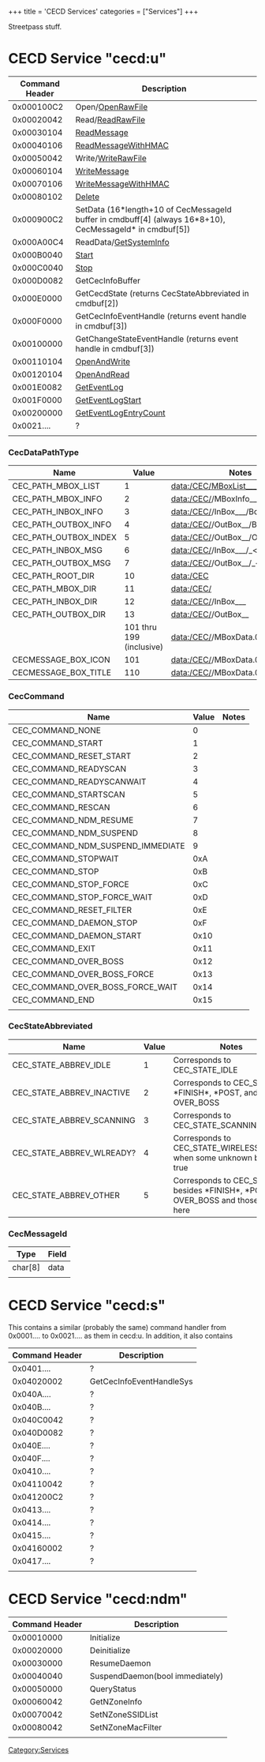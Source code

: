 +++
title = 'CECD Services'
categories = ["Services"]
+++

Streetpass stuff.

# CECD Service "cecd:u"

| Command Header | Description                                                                                                     |
|----------------|-----------------------------------------------------------------------------------------------------------------|
| 0x000100C2     | Open/[OpenRawFile](CECDU:OpenRawFile "wikilink")                                                                |
| 0x00020042     | Read/[ReadRawFile](CECDU:ReadRawFile "wikilink")                                                                |
| 0x00030104     | [ReadMessage](CECDU:ReadMessage "wikilink")                                                                     |
| 0x00040106     | [ReadMessageWithHMAC](CECDU:ReadMessageWithHMAC "wikilink")                                                     |
| 0x00050042     | Write/[WriteRawFile](CECDU:WriteRawFile "wikilink")                                                             |
| 0x00060104     | [WriteMessage](CECDU:WriteMessage "wikilink")                                                                   |
| 0x00070106     | [WriteMessageWithHMAC](CECDU:WriteMessageWithHMAC "wikilink")                                                   |
| 0x00080102     | [Delete](CECDU:Delete "wikilink")                                                                               |
| 0x000900C2     | SetData (16\*length+10 of CecMessageId buffer in cmdbuff\[4\] (always 16\*8+10), CecMessageId\* in cmdbuf\[5\]) |
| 0x000A00C4     | ReadData/[GetSystemInfo](CECDU:GetSystemInfo "wikilink")                                                        |
| 0x000B0040     | [Start](CECDU:Start "wikilink")                                                                                 |
| 0x000C0040     | [Stop](CECDU:Stop "wikilink")                                                                                   |
| 0x000D0082     | GetCecInfoBuffer                                                                                                |
| 0x000E0000     | GetCecdState (returns CecStateAbbreviated in cmdbuf\[2\])                                                       |
| 0x000F0000     | GetCecInfoEventHandle (returns event handle in cmdbuf\[3\])                                                     |
| 0x00100000     | GetChangeStateEventHandle (returns event handle in cmdbuf\[3\])                                                 |
| 0x00110104     | [OpenAndWrite](CECDU:OpenAndWrite "wikilink")                                                                   |
| 0x00120104     | [OpenAndRead](CECDU:OpenAndRead "wikilink")                                                                     |
| 0x001E0082     | [GetEventLog](CECDU:GetEventLog "wikilink")                                                                     |
| 0x001F0000     | [GetEventLogStart](CECDU:GetEventLogStart "wikilink")                                                           |
| 0x00200000     | [GetEventLogEntryCount](CECDU:GetEventLogEntryCount "wikilink")                                                 |
| 0x0021....     | ?                                                                                                               |
|                |                                                                                                                 |

### CecDataPathType

| Name                  | Value                    | Notes                                          |
|-----------------------|--------------------------|------------------------------------------------|
| CEC_PATH_MBOX_LIST    | 1                        | <data:/CEC/MBoxList____>                       |
| CEC_PATH_MBOX_INFO    | 2                        | <data:/CEC/><id>/MBoxInfo____              |
| CEC_PATH_INBOX_INFO   | 3                        | <data:/CEC/><id>/InBox___/BoxInfo_____ |
| CEC_PATH_OUTBOX_INFO  | 4                        | <data:/CEC/><id>/OutBox__/BoxInfo_____  |
| CEC_PATH_OUTBOX_INDEX | 5                        | <data:/CEC/><id>/OutBox__/OBIndex_____  |
| CEC_PATH_INBOX_MSG    | 6                        | <data:/CEC/><id>/InBox___/_<message_id>    |
| CEC_PATH_OUTBOX_MSG   | 7                        | <data:/CEC/><id>/OutBox__/_<message_id>     |
| CEC_PATH_ROOT_DIR     | 10                       | <data:/CEC>                                    |
| CEC_PATH_MBOX_DIR     | 11                       | <data:/CEC/><id>                               |
| CEC_PATH_INBOX_DIR    | 12                       | <data:/CEC/><id>/InBox___                   |
| CEC_PATH_OUTBOX_DIR   | 13                       | <data:/CEC/><id>/OutBox__                    |
|                       | 101 thru 199 (inclusive) | <data:/CEC/><id>/MBoxData.0<i-100>             |
| CECMESSAGE_BOX_ICON   | 101                      | <data:/CEC/><id>/MBoxData.001                  |
| CECMESSAGE_BOX_TITLE  | 110                      | <data:/CEC/><id>/MBoxData.010                  |

### CecCommand

| Name                              | Value | Notes |
|-----------------------------------|-------|-------|
| CEC_COMMAND_NONE                  | 0     |       |
| CEC_COMMAND_START                 | 1     |       |
| CEC_COMMAND_RESET_START           | 2     |       |
| CEC_COMMAND_READYSCAN             | 3     |       |
| CEC_COMMAND_READYSCANWAIT         | 4     |       |
| CEC_COMMAND_STARTSCAN             | 5     |       |
| CEC_COMMAND_RESCAN                | 6     |       |
| CEC_COMMAND_NDM_RESUME            | 7     |       |
| CEC_COMMAND_NDM_SUSPEND           | 8     |       |
| CEC_COMMAND_NDM_SUSPEND_IMMEDIATE | 9     |       |
| CEC_COMMAND_STOPWAIT              | 0xA   |       |
| CEC_COMMAND_STOP                  | 0xB   |       |
| CEC_COMMAND_STOP_FORCE            | 0xC   |       |
| CEC_COMMAND_STOP_FORCE_WAIT       | 0xD   |       |
| CEC_COMMAND_RESET_FILTER          | 0xE   |       |
| CEC_COMMAND_DAEMON_STOP           | 0xF   |       |
| CEC_COMMAND_DAEMON_START          | 0x10  |       |
| CEC_COMMAND_EXIT                  | 0x11  |       |
| CEC_COMMAND_OVER_BOSS             | 0x12  |       |
| CEC_COMMAND_OVER_BOSS_FORCE       | 0x13  |       |
| CEC_COMMAND_OVER_BOSS_FORCE_WAIT  | 0x14  |       |
| CEC_COMMAND_END                   | 0x15  |       |
|                                   |       |       |

### CecStateAbbreviated

| Name                      | Value | Notes                                                                                     |
|---------------------------|-------|-------------------------------------------------------------------------------------------|
| CEC_STATE_ABBREV_IDLE     | 1     | Corresponds to CEC_STATE_IDLE                                                             |
| CEC_STATE_ABBREV_INACTIVE | 2     | Corresponds to CEC_STATEs \*FINISH\*, \*POST, and OVER_BOSS                               |
| CEC_STATE_ABBREV_SCANNING | 3     | Corresponds to CEC_STATE_SCANNING                                                         |
| CEC_STATE_ABBREV_WLREADY? | 4     | Corresponds to CEC_STATE_WIRELESS_READY when some unknown bool is true                    |
| CEC_STATE_ABBREV_OTHER    | 5     | Corresponds to CEC_STATEs besides \*FINISH\*, \*POST, and OVER_BOSS and those listed here |

### CecMessageId

| Type      | Field |
|-----------|-------|
| char\[8\] | data  |
|           |       |

# CECD Service "cecd:s"

This contains a similar (probably the same) command handler from
0x0001.... to 0x0021.... as them in cecd:u. In addition, it also
contains

| Command Header | Description              |
|----------------|--------------------------|
| 0x0401....     | ?                        |
| 0x04020002     | GetCecInfoEventHandleSys |
| 0x040A....     | ?                        |
| 0x040B....     | ?                        |
| 0x040C0042     | ?                        |
| 0x040D0082     | ?                        |
| 0x040E....     | ?                        |
| 0x040F....     | ?                        |
| 0x0410....     | ?                        |
| 0x04110042     | ?                        |
| 0x041200C2     | ?                        |
| 0x0413....     | ?                        |
| 0x0414....     | ?                        |
| 0x0415....     | ?                        |
| 0x04160002     | ?                        |
| 0x0417....     | ?                        |
|                |                          |

# CECD Service "cecd:ndm"

| Command Header | Description                     |
|----------------|---------------------------------|
| 0x00010000     | Initialize                      |
| 0x00020000     | Deinitialize                    |
| 0x00030000     | ResumeDaemon                    |
| 0x00040040     | SuspendDaemon(bool immediately) |
| 0x00050000     | QueryStatus                     |
| 0x00060042     | GetNZoneInfo                    |
| 0x00070042     | SetNZoneSSIDList                |
| 0x00080042     | SetNZoneMacFilter               |
|                |                                 |

[Category:Services](Category:Services "wikilink")
